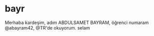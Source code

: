 # bayr
Merhaba kardeşim, adım ABDULSAMET BAYRAM, öğrenci numaram @abayram42, @TR'de okuyorum. selam
